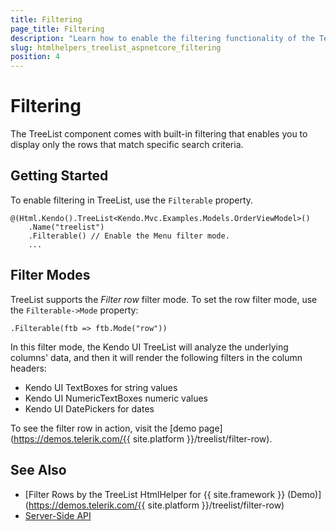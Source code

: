 ```yaml
---
title: Filtering
page_title: Filtering
description: "Learn how to enable the filtering functionality of the Telerik UI TreeList for {{ site.framework }}."
slug: htmlhelpers_treelist_aspnetcore_filtering
position: 4
---
```


# Filtering

The TreeList component comes with built-in filtering that enables you to display only the rows that match specific search criteria.

## Getting Started

To enable filtering in TreeList, use the `Filterable` property.

    @(Html.Kendo().TreeList<Kendo.Mvc.Examples.Models.OrderViewModel>()
        .Name("treelist")
        .Filterable() // Enable the Menu filter mode.
        ...

## Filter Modes

TreeList supports the _Filter row_ filter mode. To set the row filter mode, use the `Filterable->Mode` property:

`.Filterable(ftb => ftb.Mode("row"))`
 
In this filter mode, the Kendo UI TreeList will analyze the underlying columns' data, and then it will render the following filters in the column headers:

* Kendo UI TextBoxes for string values 
* Kendo UI NumericTextBoxes numeric values
* Kendo UI DatePickers for dates

To see the filter row in action, visit the [demo page](https://demos.telerik.com/{{ site.platform }}/treelist/filter-row).

## See Also

* [Filter Rows by the TreeList HtmlHelper for {{ site.framework }} (Demo)](https://demos.telerik.com/{{ site.platform }}/treelist/filter-row)
* [Server-Side API](/api/treelist)
